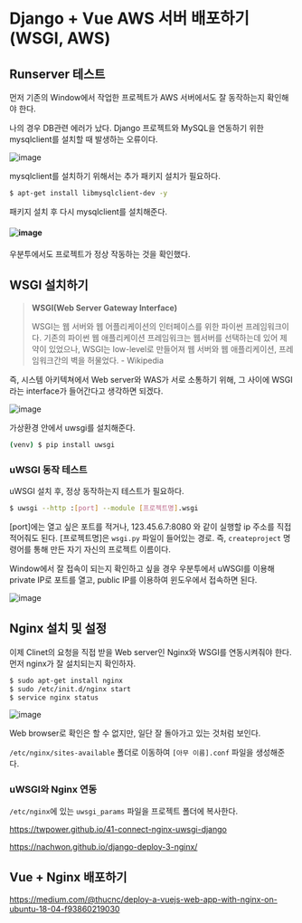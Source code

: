

# Django + Vue AWS 서버 배포하기(WSGI, AWS)

## Runserver 테스트

먼저 기존의 Window에서 작업한 프로젝트가 AWS 서버에서도 잘 동작하는지 확인해야 한다.

나의 경우 DB관련 에러가 났다. Django 프로젝트와 MySQL을 연동하기 위한 mysqlclient를 설치할 때 발생하는 오류이다.

![image](https://user-images.githubusercontent.com/52814897/79425381-94040900-7ffc-11ea-9dbf-bcf6938839ee.png)

mysqlclient를 설치하기 위해서는 추가 패키지 설치가 필요하다.

```bash
$ apt-get install libmysqlclient-dev -y
```

패키지 설치 후 다시 mysqlclient를 설치해준다.

#### ![image](https://user-images.githubusercontent.com/52814897/79705972-89928980-82f2-11ea-9003-c8bae0c168f6.png)

우분투에서도 프로젝트가 정상 작동하는 것을 확인했다.

## WSGI  설치하기

> **WSGI(Web Server Gateway Interface)**
>
> WSGI는 웹 서버와 웹 어플리케이션의 인터페이스를 위한 파이썬 프레임워크이다. 기존의 파이썬 웹 애플리케이션 프레임워크는 웹서버를 선택하는데 있어 제약이 있었으나, WSGI는 low-level로 만들어져 웹 서버와 웹 애플리케이션, 프레임워크간의 벽을 허물었다. - Wikipedia

즉, 시스템 아키텍쳐에서 Web server와 WAS가 서로 소통하기 위해, 그 사이에 WSGI라는 interface가 들어간다고 생각하면 되겠다.

![image](https://user-images.githubusercontent.com/52814897/79706711-22c29f80-82f5-11ea-85d3-3beb3bb09987.png)

가상환경 안에서 uwsgi를 설치해준다.

```bash
(venv) $ pip install uwsgi
```

### uWSGI 동작 테스트

uWSGI 설치 후, 정상 동작하는지 테스트가 필요하다. 

```bash
$ uwsgi --http :[port] --module [프로젝트명].wsgi
```

[port]에는 열고 싶은 포트를 적거나, 123.45.6.7:8080 와 같이 실행할 ip 주소를 직접 적어줘도 된다. [프로젝트명]은 `wsgi.py` 파일이 들어있는 경로. 즉, `createproject` 명령어를 통해 만든 자기 자신의 프로젝트 이름이다.

Window에서 잘 접속이 되는지 확인하고 싶을 경우 우분투에서 uWSGI를 이용해 private IP로 포트를 열고, public IP를 이용하여 윈도우에서 접속하면 된다.

![image](https://user-images.githubusercontent.com/52814897/79708715-2822e880-82fb-11ea-8246-b8771ffc2dd3.png)

## Nginx 설치 및 설정

이제 Clinet의 요청을 직접 받을 Web server인 Nginx와 WSGI를 연동시켜줘야 한다. 먼저 nginx가 잘 설치되는지 확인하자.

```bash
$ sudo apt-get install nginx
$ sudo /etc/init.d/nginx start
$ service nginx status
```

![image](https://user-images.githubusercontent.com/52814897/79715253-34fd0780-830e-11ea-8577-052a14fa86ee.png)

Web browser로 확인은 할 수 없지만, 일단 잘 돌아가고 있는 것처럼 보인다.

`/etc/nginx/sites-available` 폴더로 이동하여 `[아무 이름].conf` 파일을 생성해준다.



### uWSGI와 Nginx 연동

`/etc/nginx`에 있는 `uwsgi_params` 파일을 프로젝트 폴더에 복사한다.

https://twpower.github.io/41-connect-nginx-uwsgi-django

https://nachwon.github.io/django-deploy-3-nginx/

## Vue + Nginx 배포하기

https://medium.com/@thucnc/deploy-a-vuejs-web-app-with-nginx-on-ubuntu-18-04-f93860219030